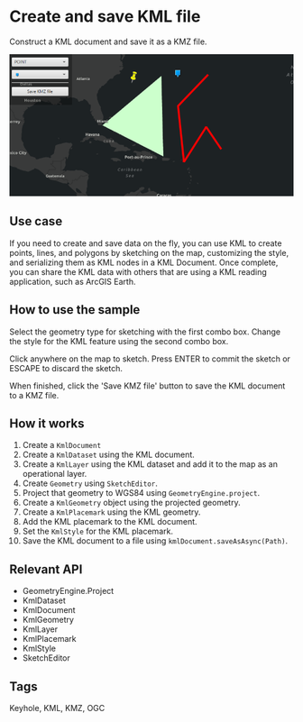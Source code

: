 # Create and save KML file

Construct a KML document and save it as a KMZ file.

![Image of create and save KML file](CreateAndSaveKMLFile.png)

## Use case

If you need to create and save data on the fly, you can use KML to create points, lines, and polygons by sketching on the map, customizing the style, and serializing them as KML nodes in a KML Document. Once complete, you can share the KML data with others that are using a KML reading application, such as ArcGIS Earth.

## How to use the sample

Select the geometry type for sketching with the first combo box.  Change the
 style for the KML feature using the second combo box.

Click anywhere on the map to sketch. Press ENTER to commit the sketch or ESCAPE to discard the sketch.

 When finished, click the 'Save KMZ file' button to save the KML document to a KMZ file.

## How it works

1. Create a `KmlDocument`
2. Create a `KmlDataset` using the KML document.
3. Create a `KmlLayer` using the KML dataset and add it to the map as an operational layer.
4. Create `Geometry` using `SketchEditor`.
5. Project that geometry to WGS84 using `GeometryEngine.project`.
6. Create a `KmlGeometry` object using the projected geometry.
7. Create a `KmlPlacemark` using the KML geometry.
8. Add the KML placemark to the KML document.
9. Set the `KmlStyle` for the KML placemark.
10. Save the KML document to a file using `kmlDocument.saveAsAsync(Path)`.

## Relevant API

* GeometryEngine.Project
* KmlDataset
* KmlDocument
* KmlGeometry
* KmlLayer
* KmlPlacemark
* KmlStyle
* SketchEditor

## Tags

Keyhole, KML, KMZ, OGC
